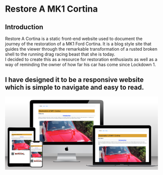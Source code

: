 # Restore A MK1 Cortina
## Introduction
Restore A Cortina is a static front-end website used to document the journey of the restoration of a MK1 Ford Cortina.
It is a blog style site that guides the viewer through the remarkable transformation of a rusted broken shell to the running drag racing beast that she is today.  
I decided to create this as a resource for restoration enthusiasts as well as a way of reminding the owner of how far his car has come since Lockdown 1.

I have designed it to be a responsive website which is simple to navigate and easy to read.
---
![Mock up](images\responsivesiteexample.png "Mock-up of responsive website")
